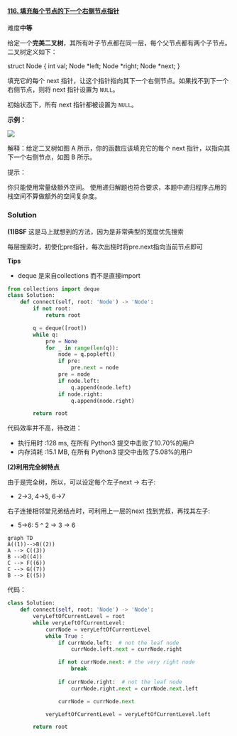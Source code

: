 #### [116. 填充每个节点的下一个右侧节点指针](https://leetcode-cn.com/problems/populating-next-right-pointers-in-each-node/)

难度**中等**

给定一个**完美二叉树**，其所有叶子节点都在同一层，每个父节点都有两个子节点。二叉树定义如下：

struct Node {
  int val;
  Node *left;
  Node *right;
  Node *next;
}

填充它的每个 next 指针，让这个指针指向其下一个右侧节点。如果找不到下一个右侧节点，则将 next 指针设置为  `NULL`。

初始状态下，所有 next 指针都被设置为  `NULL`。

**示例：**

![](https://assets.leetcode-cn.com/aliyun-lc-upload/uploads/2019/02/15/116_sample.png)


解释：给定二叉树如图 A 所示，你的函数应该填充它的每个 next 指针，以指向其下一个右侧节点，如图 B 所示。

提示：

你只能使用常量级额外空间。
使用递归解题也符合要求，本题中递归程序占用的栈空间不算做额外的空间复杂度。


### Solution

**(1)BSF**
这是马上就想到的方法，因为是非常典型的宽度优先搜索

每层搜索时，初使化pre指针，每次出桡时将pre.next指向当前节点即可

**Tips**
- deque 是来自collections 而不是直接import 

```python
from collections import deque 
class Solution:
    def connect(self, root: 'Node') -> 'Node':
        if not root:
            return root

        q = deque([root])
        while q:
            pre = None 
            for _ in range(len(q)):
                node = q.popleft()
                if pre:
                    pre.next = node 
                pre = node 
                if node.left:
                    q.append(node.left)
                if node.right:
                    q.append(node.right)

        return root 
```
代码效率并不高，待改进：

- 执行用时 :128 ms, 在所有  Python3  提交中击败了10.70%的用户
- 内存消耗 :15.1 MB, 在所有  Python3  提交中击败了5.08%的用户

**(2)利用完全树特点**

由于是完全树，所以，可以设定每个左子next -> 右子:
- 2->3,  4->5, 6->7

右子连接相邻堂兄弟结点时，可利用上一层的next 找到党叔，再找其左子:
- 5->6:  5  ^ 2 -> 3 -> 6 

```mermaid
graph TD
A((1))-->B((2))
A --> C((3))
B -->D((4))
C --> F((6))
C --> G((7))
B --> E((5))
```

代码：
```python
class Solution:
    def connect(self, root: 'Node') -> 'Node':
        veryLeftOfCurrentLevel = root 
        while veryLeftOfCurrentLevel:
            currNode = veryLeftOfCurrentLevel
            while True :
                if currNode.left:  # not the leaf node 
                    currNode.left.next = currNode.right 

                if not currNode.next: # the very right node 
                    break 
                
                if currNode.right:  # not the leaf node 
                    currNode.right.next = currNode.next.left 

                currNode = currNode.next        

            veryLeftOfCurrentLevel = veryLeftOfCurrentLevel.left 

        return root 
``` 
